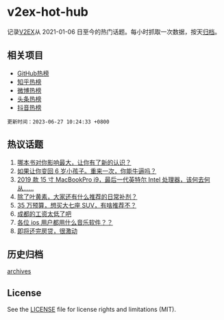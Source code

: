 # v2ex-hot-hub

 记录[V2EX](https://www.v2ex.com/)从 2021-01-06 日至今的热门话题。每小时抓取一次数据，按天[归档](archives)。
 
 ## 相关项目

- [GitHub热榜](https://github.com/snaildev/github-hot-hub)
- [知乎热榜](https://github.com/snaildev/zhihu-hot-hub)
- [微博热榜](https://github.com/snaildev/weibo-hot-hub)
- [头条热榜](https://github.com/snaildev/toutiao-hot-hub)
- [抖音热榜](https://github.com/snaildev/douyin-hot-hub)


 `更新时间：2023-06-27 10:24:33 +0800`

## 热议话题

1. [哪本书对你影响最大，让你有了新的认识？](https://www.v2ex.com/t/951691)
1. [如果让你变回 6 岁小孩子。重来一次，你能牛逼吗？](https://www.v2ex.com/t/951753)
1. [2019 款 15 寸 MacBookPro i9，最后一代英特尔 Intel 处理器，该何去何从……](https://www.v2ex.com/t/951781)
1. [除了叶黄素，大家还有什么推荐的日常补剂？](https://www.v2ex.com/t/951720)
1. [35 万预算，想买大七座 SUV，有啥推荐不？](https://www.v2ex.com/t/951679)
1. [成都的工资太低了吧](https://www.v2ex.com/t/951799)
1. [各位 ios 用户都用什么音乐软件？？](https://www.v2ex.com/t/951846)
1. [即将还完房贷，很激动](https://www.v2ex.com/t/951849)

## 历史归档

[archives](archives)

## License

See the [LICENSE](LICENSE) file for license rights and limitations (MIT).
